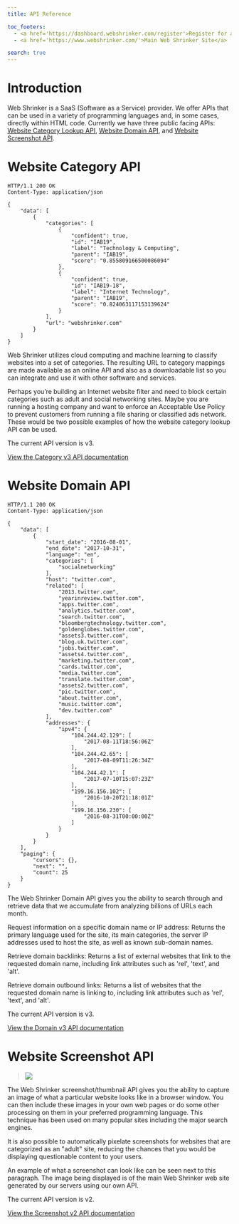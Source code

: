 ```yaml
---
title: API Reference

toc_footers:
  - <a href='https://dashboard.webshrinker.com/register'>Register for a free account</a>
  - <a href='https://www.webshrinker.com/'>Main Web Shrinker Site</a>

search: true
---
```


# Introduction

Web Shrinker is a SaaS (Software as a Service) provider. We offer APIs that can be used in a variety of programming languages and, in some cases, directly within HTML code. Currently we have three public facing APIs: [Website Category Lookup API](https://www.webshrinker.com/apis/#domain-category), [Website Domain API](https://www.webshrinker.com/apis/#domain-data), and [Website Screenshot API](https://www.webshrinker.com/apis/#screenshot).

# Website Category API

```http
HTTP/1.1 200 OK
Content-Type: application/json

{
    "data": [
        {
            "categories": [
                {
                    "confident": true,
                    "id": "IAB19",
                    "label": "Technology & Computing",
                    "parent": "IAB19",
                    "score": "0.855809166500086094"
                },
                {
                    "confident": true,
                    "id": "IAB19-18",
                    "label": "Internet Technology",
                    "parent": "IAB19",
                    "score": "0.824063117153139624"
                }
            ],
            "url": "webshrinker.com"
        }
    ]
}
```

Web Shrinker utilizes cloud computing and machine learning to classify websites into a set of categories. The resulting URL to category mappings are made available as an online API and also as a downloadable list so you can integrate and use it with other software and services.

Perhaps you’re building an Internet website filter and need to block certain categories such as adult and social networking sites. Maybe you are running a hosting company and want to enforce an Acceptable Use Policy to prevent customers from running a file sharing or classified ads network. These would be two possible examples of how the website category lookup API can be used.

The current API version is v3.

[View the Category v3 API documentation](/v3/website-category-api.html)

# Website Domain API

```http
HTTP/1.1 200 OK
Content-Type: application/json

{
    "data": [
        {
            "start_date": "2016-08-01",
            "end_date": "2017-10-31",
            "language": "en",
            "categories": [
                "socialnetworking"
            ],
            "host": "twitter.com",
            "related": [
                "2013.twitter.com",
                "yearinreview.twitter.com",
                "apps.twitter.com",
                "analytics.twitter.com",
                "search.twitter.com",
                "bloombergtechnology.twitter.com",
                "goldenglobes.twitter.com",
                "assets3.twitter.com",
                "blog.uk.twitter.com",
                "jobs.twitter.com",
                "assets4.twitter.com",
                "marketing.twitter.com",
                "cards.twitter.com",
                "media.twitter.com",
                "translate.twitter.com",
                "assets2.twitter.com",
                "pic.twitter.com",
                "about.twitter.com",
                "music.twitter.com",
                "dev.twitter.com"
            ],
            "addresses": {
                "ipv4": {
                    "104.244.42.129": [
                        "2017-08-11T18:56:06Z"
                    ],
                    "104.244.42.65": [
                        "2017-08-09T11:26:34Z"
                    ],
                    "104.244.42.1": [
                        "2017-07-10T15:07:23Z"
                    ],
                    "199.16.156.102": [
                        "2016-10-20T21:18:01Z"
                    ],
                    "199.16.156.230": [
                        "2016-08-31T00:00:00Z"
                    ]
                }
            }
        }
    ],
    "paging": {
        "cursors": {},
        "next": "",
        "count": 25
    }
}
```

The Web Shrinker Domain API gives you the ability to search through and retrieve data that we accumulate from analyzing billions of URLs each month.

Request information on a specific domain name or IP address: Returns the primary language used for the site, its main categories, the server IP addresses used to host the site, as well as known sub-domain names.

Retrieve domain backlinks: Returns a list of external websites that link to the requested domain name, including link attributes such as 'rel', 'text', and 'alt'.

Retrieve domain outbound links: Returns a list of websites that the requested domain name is linking to, including link attributes such as 'rel', 'text', and 'alt'.

The current API version is v3.

[View the Domain v3 API documentation](/v3/website-domain-api.html)

# Website Screenshot API

> <img src="https://api.webshrinker.com/thumbnails/v2/aHR0cHM6Ly93d3cud2Vic2hyaW5rZXIuY29t?key=TvQu6ARhl2Zs7BVV1plU&size=large&hash=d78783a0c6c2f0aced16a18d0b8d30f4" />

The Web Shrinker screenshot/thumbnail API gives you the ability to capture an image of what a particular website looks like in a browser window. You can then include these images in your own web pages or do some other processing on them in your preferred programming language. This technique has been used on many popular sites including the major search engines. 

It is also possible to automatically pixelate screenshots for websites that are categorized as an "adult" site, reducing the chances that you would be displaying questionable content to your users.

An example of what a screenshot can look like can be seen next to this paragraph. The image being displayed is of the main Web Shrinker web site generated by our servers using our own API.

The current API version is v2.

[View the Screenshot v2 API documentation](/v2/website-screenshot-api.html)
